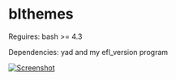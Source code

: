# blthemes

Reguires: bash >= 4.3

Dependencies: yad and my efl_version program

[![Screenshot](https://i.imgur.com/5Hxm6am.png)](https://i.imgur.com/5Hxm6am.png)
